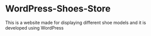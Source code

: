 # WordPress-Shoes-Store
This is a website made for displaying different shoe models and it is developed using WordPress
